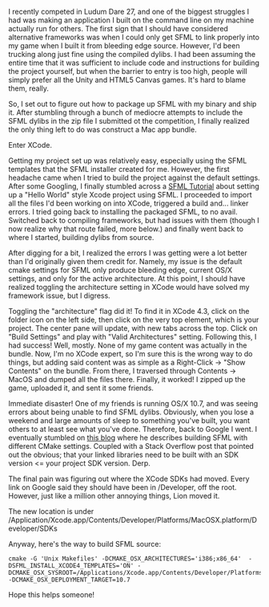 <!-- 
.. link: 
.. description: 
.. tags: SFML, games, C++, game programming, OSX
.. date: 2013/08/26 21:04:39
.. title: Compiling SFML for broader OS/X compatibility
.. slug: compiling-sfml-for-broader-osx-compatibility
-->

I recently competed in Ludum Dare 27, and one of the biggest struggles I had was making an application I built on the command line on my machine actually run for others. The first sign that I should have considered alternative frameworks was when I could only get SFML to link properly into my game when I built it from bleeding edge source. However, I'd been trucking along just fine using the compiled dylibs. I had been assuming the entire time that it was sufficient to include code and instructions for building the project yourself, but when the barrier to entry is too high, people will simply prefer all the Unity and HTML5 Canvas games. It's hard to blame them, really.

So, I set out to figure out how to package up SFML with my binary and ship it. After stumbling through a bunch of mediocre attempts to include the SFML dylibs in the zip file I submitted ot the competition, I finally realized the only thing left to do was construct a Mac app bundle.

Enter XCode.

Getting my project set up was relatively easy, especially using the SFML templates that the SFML installer created for me. However, the first headache came when I tried to build the project against the default settings. After some Googling, I finally stumbled across a [SFML Tutorial](http://www.sfml-dev.org/tutorials/2.0/start-osx.php) about setting up a "Hello World" style Xcode project using SFML. I proceeded to import all the files I'd been working on into XCode, triggered a build and... linker errors. I tried going back to installing the packaged SFML, to no avail. Switched back to compiling frameworks, but had issues with them (though I now realize why that route failed, more below.) and finally went back to where I started, building dylibs from source.

After digging for a bit, I realized the errors I was getting were a lot better than I'd originally given them credit for. Namely, my issue is the default cmake settings for SFML only produce bleeding edge, current OS/X settings, and only for the active architecture. At this point, I should have realized toggling the architecture setting in XCode would have solved my framework issue, but I digress.

Toggling the "architecture" flag did it! To find it in XCode 4.3, click on the folder icon on the left side, then click on the very top element, which is your project. The center pane will update, with new tabs across the top. Click on "Build Settings" and play with "Valid Architectures" setting. Following this, I had success! Well, mostly. None of my game content was actually in the bundle. Now, I'm no XCode expert, so I'm sure this is the wrong way to do things, but adding said content was as simple as a Right-Click -> "Show Contents" on the bundle. From there, I traversed through Contents -> MacOS and dumped all the files there. Finally, it worked! I zipped up the game, uploaded it, and sent it some friends.

Immediate disaster! One of my friends is running OS/X 10.7, and was seeing errors about being unable to find SFML dylibs. Obviously, when you lose a weekend and large amounts of sleep to something you've built, you want others to at least see what you've done. Therefore, back to Google I went. I eventually stumbled on [this blog](http://www.mjbshaw.com/2013/02/building-sfml-2-with-c11-on-os-x.html) where he describes building SFML with different CMake settings. Coupled with a Stack Overflow post that pointed out the obvious; that your linked libraries need to be built with an SDK version <= your project SDK version. Derp.

The final pain was figuring out where the XCode SDKs had moved. Every link on Google said they should have been in /Developer, off the root. However, just like a million other annoying things, Lion moved it.

The new location is under /Application/Xcode.app/Contents/Developer/Platforms/MacOSX.platform/Developer/SDKs

Anyway, here's the way to build SFML source:


    cmake -G 'Unix Makefiles' -DCMAKE_OSX_ARCHITECTURES='i386;x86_64'  -DSFML_INSTALL_XCODE4_TEMPLATES='ON' -DCMAKE_OSX_SYSROOT=/Applications/Xcode.app/Contents/Developer/Platforms/MacOSX.platform/Developer/SDKs/MacOSX10.7.sdk -DCMAKE_OSX_DEPLOYMENT_TARGET=10.7

Hope this helps someone!
